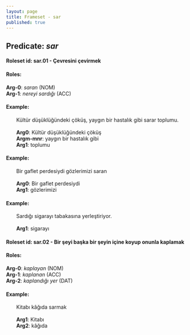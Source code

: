 ```yaml
---
layout: page
title: Frameset - sar
published: true
---
```

<h2>Predicate: <i>sar</i></h2>
<h4>Roleset id: sar.01 - Çevresini çevirmek<br>
<h4>Roles:</h4>
<b>Arg-0</b>: <i>saran</i>  (NOM) <br>
<b>Arg-1</b>: <i>nereyi sardığı</i>  (ACC) <br>
<h4>Example:</h4>
&emsp;&emsp;Kültür düşüklüğündeki çöküş, yaygın bir hastalık gibi sarar toplumu.<br><br>
&emsp;&emsp;<b>Arg0</b>:  Kültür düşüklüğündeki çöküş<br>
&emsp;&emsp;<b>Argm-mnr</b>:  yaygın bir hastalık gibi<br>
&emsp;&emsp;<b>Arg1</b>:  toplumu<br>

<h4>Example:</h4>
&emsp;&emsp;Bir gaflet perdesiydi gözlerimizi saran<br><br>
&emsp;&emsp;<b>Arg0</b>:  Bir gaflet perdesiydi<br>
&emsp;&emsp;<b>Arg1</b>:  gözlerimizi<br>

<h4>Example:</h4>
&emsp;&emsp;Sardığı sigarayı tabakasına yerleştiriyor.<br><br>
&emsp;&emsp;<b>Arg1</b>:  sigarayı<br>

<h4>Roleset id: sar.02 - Bir şeyi başka bir şeyin içine koyup onunla kaplamak<br>
<h4>Roles:</h4>
<b>Arg-0</b>: <i>kaplayan</i>  (NOM) <br>
<b>Arg-1</b>: <i>kaplanan</i>  (ACC) <br>
<b>Arg-2</b>: <i>kaplandığı yer</i>  (DAT) <br>
<h4>Example:</h4>
&emsp;&emsp;Kitabı kâğıda sarmak<br><br>
&emsp;&emsp;<b>Arg1</b>:  Kitabı<br>
&emsp;&emsp;<b>Arg2</b>:  kâğıda<br>

